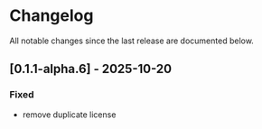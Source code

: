 # Changelog

All notable changes since the last release are documented below.

## [0.1.1-alpha.6] - 2025-10-20

### Fixed
- remove duplicate license

